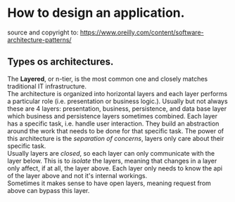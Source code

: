 # How to design an application.
source and copyright to: https://www.oreilly.com/content/software-architecture-patterns/

## Types os architectures.

The **Layered**, or n-tier, is the most common one and closely matches traditional IT infrastructure. <br>
The architecture is organized into horizontal layers and each layer performs a particular role (i.e. presentation or business logic.). Usually but not always these are 4 layers: presentation, business, persistence, and data base layer which business and persistence layers sometimes combined. Each layer has a specific task, i.e. handle user interaction. They build an abstraction around the work that needs to be done for that specific task. The power of this architecture is the *separation of concerns*, layers only care about their specific task. <br>
Usually layers are *closed*, so each layer can only communicate with the layer below. This is to *isolate* the layers, meaning that changes in a layer only affect, if at all, the layer above. Each layer only needs to know the api of the layer above and not it's internal workings. <br> 
Sometimes it makes sense to have open layers, meaning request from above can bypass this layer.
